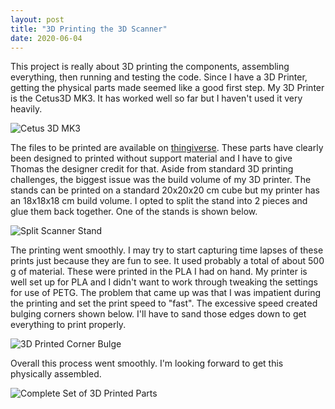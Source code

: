```yaml
---
layout: post
title: "3D Printing the 3D Scanner"
date: 2020-06-04
---
```

This project is really about 3D printing the components, assembling everything, then running and testing the code.  Since I have a 3D Printer, getting the physical parts made seemed like a good first step.  My 3D Printer is the Cetus3D MK3.  It has worked well so far but I haven't used it very heavily.

![Cetus 3D MK3](../../../assets/3dscanner/Cetus_3D_Printer.jpg)

The files to be printed are available on [thingiverse](https://www.thingiverse.com/thing:3050437).  These parts have clearly been designed to printed without support material and I have to give Thomas the designer credit for that.  Aside from standard 3D printing challenges, the biggest issue was the build volume of my 3D printer.  The stands can be printed on a standard 20x20x20 cm cube but my printer has an 18x18x18 cm build volume.  I opted to split the stand into 2 pieces and glue them back together.  One of the stands is shown below.

![Split Scanner Stand](../../../assets/3dscanner/Split_Stand_in_UP_Studio.png)

The printing went smoothly.  I may try to start capturing time lapses of these prints just because they are fun to see.  It used probably a total of about 500 g of material.  These were printed in the PLA I had on hand.  My printer is well set up for PLA and I didn't want to work through tweaking the settings for use of PETG.  The problem that came up was that I was impatient during the printing and set the print speed to "fast".  The excessive speed created bulging corners shown below.  I'll have to sand those edges down to get everything to print properly.

![3D Printed Corner Bulge](../../../assets/3dscanner/3D_print_corner_bulge.jpg)

Overall this process went smoothly.  I'm looking forward to get this physically assembled.

![Complete Set of 3D Printed Parts](../../../assets/3dscanner/Complete_3D_Printed_Parts.jpg)
